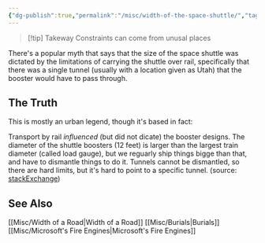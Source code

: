 ```yaml
---
{"dg-publish":true,"permalink":"/misc/width-of-the-space-shuttle/","tags":["misc, constraints"],"noteIcon":""}
---
```



>[!tip] Takeway
>Constraints can come from unusal places

There's a popular myth that says that the size of the space shuttle was  dictated by the limitations of carrying the shuttle over rail, specifically that there was a single tunnel (usually with a location given as Utah) that the booster would have to pass through.


## The Truth

This is mostly an urban legend, though it's based in fact:

Transport by rail *influenced* (but did not dicate) the booster designs. The diameter of the shuttle boosters (12 feet) is larger than the largest train diameter (called load gauge), but we reguarly ship things bigge than that, and have to dismantle things to do it. Tunnels cannot be dismantled, so there are hard limits, but it's hard to point to a specific tunnel. (source: [stackExchange](https://space.stackexchange.com/a/4066/26048))

## See Also
[[Misc/Width of a Road\|Width of a Road]]
[[Misc/Burials\|Burials]]
[[Misc/Microsoft's Fire Engines\|Microsoft's Fire Engines]]
